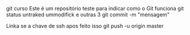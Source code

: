git curso
Este é um repositório teste para indicar como o Git funciona
git status untraked ummodifick e outras 3 
git commit -m "mensagem"

Linka se a chave de ssh 
 apos feito isso 
 git push -u origin master